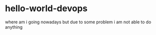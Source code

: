 # hello-world-devops
where am i going nowadays but due to some problem i am not able to do anything
